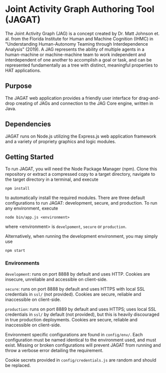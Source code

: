 # Joint Activity Graph Authoring Tool (JAGAT)

The Joint Activity Graph (JAG) is a concept created by Dr. Matt Johnson et. al. from the Florida Institute for Human and Machine Cognition (IHMC) in "Understanding Human-Autonomy Teaming through Interdependence Analysis" (2019). A JAG represents the ability of multiple agents in a human-machine or machine-machine team to work independent and interdependent of one another to accomplish a goal or task, and can be represented fundamentally as a tree with distinct, meaningful properties to HAT applications.

## Purpose

The JAGAT web application provides a friendly user interface for drag-and-drop creating of JAGs and connection to the JAG Core engine, written in Java.

## Dependencies

JAGAT runs on Node.js utilizing the Express.js web application framework and a variety of propriety graphics and logic modules.

## Getting Started

To run JAGAT, you will need the Node Package Manager (npm). Clone this repository or extract a compressed copy to a target directory, navigate to the target directory in a terminal, and execute

```npm install```

to automatically install the required modules. There are three default configurations to run JAGAT: development, secure, and production. To run any environment, execute

```node bin/app.js <environment>```

where \<environment> is ```develpoment```, ```secure``` or ```production```.

Alternatively, when running the development environment, you may simply use

```npm start```

### Environments

```development```: runs on port 8888 by default and uses HTTP. Cookies are insecure, unreliable and accessible on client-side.

```secure```: runs on port 8888 by default and uses HTTPS with local SSL credentials in ```ssl/``` (not provided). Cookies are secure, reliable and inaccessible on client-side.

```production```: runs on port 8889 by default and uses HTTPS; uses local SSL credentials in ```ssl/``` by default (not provided), but this is heavily discouraged in true production deployments. Cookies are secure, reliable and inaccessible on client-side.

Environment specific configurations are found in ```config/env/```. Each configuration must be named identical to the environment used, and must exist. Missing or broken configurations will prevent JAGAT from running and throw a verbose error detailing the requirement.

Cookie secrets provided in ```config/credentials.js``` are random and should be replaced.